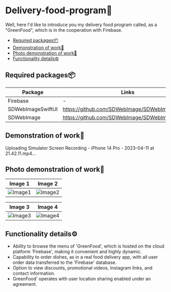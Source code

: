 # Delivery-food-program🥬
Well, here I'd like to introduce you my delivery food program called, as a "GreenFood", which is in the cooperation with Firebase.

-  [Required packages📦](#Required-packages📦)
-  [Demonstration of work📲](#Demonstration-of-work📲)
-  [Photo demonstration of work📸](#Photo-demonstration-of-work📸)
-  [Functionality details⚙️](#Functionality-details⚙️)

<a name="Required-packages📦"/></a>
## Required packages📦
| Package | Links | Version |
| ------ | ------ | ------ |
| Firebase | - | 9.6.0 |
| SDWebImageSwiftUI  | https://github.com/SDWebImage/SDWebImageSwiftUI | 2.2.2 |
| SDWebImage | https://github.com/SDWebImage/SDWebImage | 5.15.0 |




<a name="Demonstration-of-work📲"/></a>
## Demonstration of work📲

Uploading Simulator Screen Recording - iPhone 14 Pro - 2023-04-11 at 21.42.11.mp4…



<a name="Photo-demonstration-of-work📸"/></a>
## Photo demonstration of work📸

Image 1 | Image 2
:-: | :-:
![Image1](https://i.imgur.com/TfKQCRm.png) | ![Image2](https://i.imgur.com/hHUucfw.png)



Image 3 | Image 4
:-: | :-:
![Image3](https://i.imgur.com/QL28zJS.png) | ![Image4](https://i.imgur.com/tkHb8q2.png)
<a name="Functionality-details⚙️"/></a>
## Functionality details⚙️
* Ability to browse the menu of 'GreenFood', which is hosted on the cloud platform 'Firebase', making it convenient and highly dynamic.
* Capability to order dishes, as in a real food delivery app, with all user order data transferred to the 'Firebase' database.
* Option to view discounts, promotional videos, Instagram links, and contact information.
* GreenFood' operates with user location sharing enabled under an agreement.




